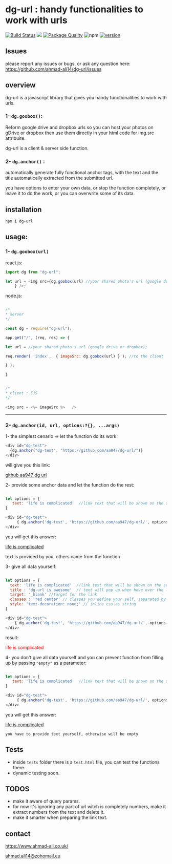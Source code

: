 # dg-url : handy functionalities to work with urls

[![Build Status](https://travis-ci.org/aa947/dg-url.svg?branch=master)](https://travis-ci.org/aa947/dg-url) ![](https://david-dm.org/aa947/dg-url.svg)
[![Package Quality](https://npm.packagequality.com/shield/dg-url.svg)](https://packagequality.com/#?package=dg-url)
![npm](https://img.shields.io/npm/dt/dg-url)
[![version](https://img.shields.io/badge/version-1.2.1-blue)](#)

## Issues

please report any issues or bugs, or ask any question here: <https://github.com/ahmad-ali14/dg-url/issues>


## overview

dg-url is a javascript library that gives you handy functionalities to work with urls.

### 1- `dg.goobox()`:

Reform google drive and dropbox urls so you can host your photos on gDrive or dropbox then use them directly in your html code for img.src attribuite.

dg-url is a client & server side function.

### 2- `dg.anchor()` :

automatically generate fully functional anchor tags, with the text and the title automatically extracted from the submitted url.

you have options to enter your own data, or stop the function completely, or leave it to do the work, or you can overwrite some of its data.

## installation

`npm i dg-url`

## usage:

### 1- `dg.goobox(url)`

react.js:

```javascript
import dg from "dg-url";

let url = <img src={dg.goobox(url) //your shared photo's url (google drive or dropbox);
    } />;
```

node.js:

```javascript

/*
* server
*/

const dg = require("dg-url");

app.get("/", (req, res) => {

let url = //your shared photo's url (google drive or dropbox);

req.render( 'index',  { imageSrc: dg.goobox(url) } ); //to the client

} );

}


/*
* client : EJS
*/

<img src = <%= imageSrc %>   />


```

<hr />

### 2- `dg.anchor(id, url, options:?{}, ...args)`

1- the simplest cenario => let the function do its work:

```javascript
<div id="dg-test">
  {dg.anchor("dg-test", "https://github.com/aa947/dg-url/")}
</div>
```

will give you this link:  
  
 <a href="https://github.com/aa947/dg-url" title="github  github aa947 dg url ">github aa947 dg url </a>

2- provide some anchor data and let the function do the rest:

```javascript

let options = {
   text: 'life is complicated'  //link text that will be shown on the screen
}

<div id="dg-test">
     { dg.anchor('dg-test', 'https://github.com/aa947/dg-url/', options ) }
</div>

```

you will get this answer:  
  
 <a href="https://github.com/aa947/dg-url" title="github  github aa947 dg url ">life is complicated </a>

text is provided by you, others came from the function
  
  
 3- give all data yourself:

```javascript

let options = {
  text: 'life is complicated'  //link text that will be shown on the screen
  title : 'dg-url is awesome'  // text will pop up when hove over the link
  target: '_blank' //target for the link
  classes : 'red center' // classes you define your self, separated by space
  style: 'text-decoration: none;' // inline css as string
}

<div id="dg-test">
    { dg.anchor('dg-test', 'https://github.com/aa947/dg-url/', options ) }
</div>

```

result:

<a href="https://github.com/aa947/dg-url" class="red" title="dg-url is awesome" target="_blank" style="text-decoration:none; color:red;" >life is complicated </a>

4- you don't give all data yourself and you can prevent function from filling up by passing `"empty"` as a parameter:

```javascript

let options = {
   text: 'life is complicated'  //link text that will be shown on the screen
}

<div id="dg-test">
     { dg.anchor('dg-test', 'https://github.com/aa947/dg-url/', options, empty ) }
</div>

```

you will get this answer:  
  
<a href="https://github.com/aa947/dg-url" >life is complicated </a>

`you have to provide text yourself, otherwise will be empty`

## Tests

- inside `tests` folder there is a `test.html` file, you can test the functions there.
- dynamic testing soon.

## TODOS

- make it aware of query params.
- for now it's ignoring any part of url witch is completely numbers, make it extract numbers from the text and delete it.
- make it smarter when preparing the link text.

## contact

https://www.ahmad-ali.co.uk/

ahmad.ali14@zohomail.eu
